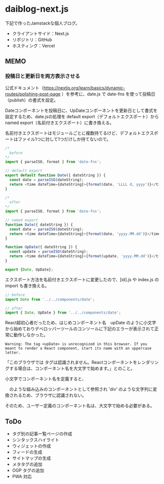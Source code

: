 # daiblog-next.js

下記で作ったJamstackな個人ブログ。

- クライアントサイド：Next.js
- リポジトリ：GitHub
- ホスティング：Vercel

## MEMO

### 投稿日と更新日を両方表示させる

公式ドキュメント（https://nextjs.org/learn/basics/dynamic-routes/polishing-post-page ）を参考に、date.js で date-fns を使って投稿日（publish）の書式を設定。

Dateコンポーネントを投稿日に、UpDateコンポーネントを更新日として書式を設定するため、date.jsの処理を default export（デフォルトエクスポート）から named export（名前付きエクスポート）に書き換える。

名前付きエクスポートはモジュールごとに複数持てるけど、デフォルトエクスポートはファイル1つに対して1つだけしか持てないので。

```js
/*
  before
*/
import { parseISO, format } from 'date-fns';

// default export
export default function Date({ dateString }) {
  const date = parseISO(dateString);
  return <time dateTime={dateString}>{format(date, 'LLLL d, yyyy')}</time>;
}
```
```js
/*
  after
*/
import { parseISO, format } from 'date-fns';

// named export
function Date({ dateString }) {
  const date = parseISO(dateString);
  return <time dateTime={dateString}>{format(date, 'yyyy.MM.dd')}</time>;
}

function UpDate({ dateString }) {
  const update = parseISO(dateString);
  return <time dateTime={dateString}>{format(update, 'yyyy.MM.dd')}</time>;
}

export {Date, UpDate};
```

エクスポート方法を名前付きエクスポートに変更したので、[id].js や index.js の import も書き換える。

```js
// before
import Date from '../../components/date';
```
```js
// after
import { Date, UpDate } from '../../components/date';
```

React超初心者だったため、はじめコンポーネント名　upDate のように小文字から始めておりデベロッパーツールのコンソールに下記のエラーが表示されて正常に動作しなかった。

```
Warning: The tag <upDate> is unrecognized in this browser. If you meant to render a React component, start its name with an uppercase letter.
```

「このブラウザでは <upDate> タグは認識されません。Reactコンポーネントをレンダリングする場合は、コンポーネント名を大文字で始めます。」とのこと。

小文字でコンポーネント名を定義すると、<div>　のような組み込みのコンポーネントとして参照され 'div' のような文字列に変換されるため、ブラウザに認識されない。

そのため、ユーザー定義のコンポーネント名は、大文字で始める必要がある。


## ToDo

- タグ別の記事一覧ページの作成
- シンタックスハイライト
- ウィジェットの作成
- フィードの生成
- サイトマップの生成
- メタタグの追加
- OGP タグの追加
- PWA 対応